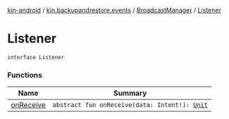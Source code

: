 [kin-android](../../../index.md) / [kin.backupandrestore.events](../../index.md) / [BroadcastManager](../index.md) / [Listener](./index.md)

# Listener

`interface Listener`

### Functions

| Name | Summary |
|---|---|
| [onReceive](on-receive.md) | `abstract fun onReceive(data: Intent!): `[`Unit`](https://kotlinlang.org/api/latest/jvm/stdlib/kotlin/-unit/index.html) |
